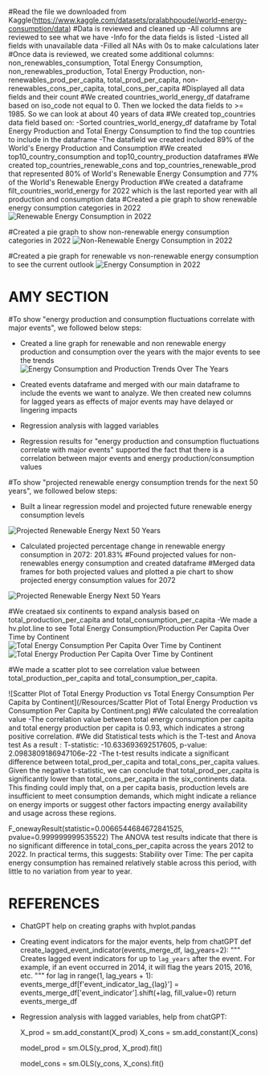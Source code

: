 #Read the file we downloaded from Kaggle(https://www.kaggle.com/datasets/pralabhpoudel/world-energy-consumption/data)
#Data is reviewed and cleaned up
  -All columns are reviewed to see what we have
  -Info for the data fields is listed
  -Listed all fields with unavailable data
  -Filled all NAs with 0s to make calculations later
#Once data is reviewed, we created some additional columns: non_renewables_consumption, Total Energy Consumption, non_renewables_production, Total Energy Production,
non-renewables_prod_per_capita, total_prod_per_capita, non-renewables_cons_per_capita, total_cons_per_capita
#Displayed all data fields and their count
#We created countries_world_energy_df dataframe based on iso_code not equal to 0. Then we locked the data fields to >= 1985. So we can look at about 40 years of data
#We created top_countries data field based on:
  -Sorted countries_world_energy_df dataframe by Total Energy Production and Total Energy Consumption to find the top countries to include in the dataframe
  -The datafield we created included 89% of the World's Energy Production and Consumption
#We created top10_country_consumption and top10_country_production dataframes
#We created top_countries_renewable_cons and top_countries_renewable_prod that represented 80% of World's Renewable Energy Consumption and 77% of the World's Renewable Energy Production
#We created a dataframe filt_countries_world_energy for 2022 which is the last reported year with all production and consumption data
#Created a pie graph to show renewable energy consumption categories in 2022
![Renewable Energy Consumption in 2022](Resources/e_renewable_energy.png)

#Created a pie graph to show non-renewable energy consumption categories in 2022
![Non-Renewable Energy Consumption in 2022](Resources/e_non-renewable_consumption.png)

#Created a pie graph for renewable vs non-renewable energy consumption to see the current outlook
![Energy Consumption in 2022](Resources/e_topcountryrnw.png)


# AMY SECTION



#To show "energy production and consumption fluctuations correlate with major events", we followed below steps:
 - Created a line graph for renewable and non renewable energy production and consumption over the years with the major events to see the trends
![Energy Consumption and Production Trends Over The Years](Resources/e_majorevents.png)

 - Created events dataframe and merged with our main dataframe to include the events we want to analyze. We then created new columns for lagged years as effects of major events may have delayed or lingering impacts

 - Regression analysis with lagged variables

 - Regression results for "energy production and consumption fluctuations correlate with major events" supported the fact that there is a correlation between major events and energy production/consumption values

#To show "projected renewable energy consumption trends for the next 50 years", we followed below steps:
 - Built a linear regression model and projected future renewable energy consumption levels

![Projected Renewable Energy Next 50 Years](Resources/e_projected_ren-energy_cons.png)

 - Calculated projected percentage change in renewable energy consumption in 2072: 201.83%
#Found projected values for non-renewables energy consumption and created dataframe
#Merged data frames for both projected values and plotted a pie chart to show projected energy consumption values for 2072

![Projected Renewable Energy Next 50 Years](Resources/e_projected_energy.png)

#We creataed six continents to expand analysis based on total_production_per_capita and total_consumption_per_capita 
-We made a hv.plot.line to see Total Energy Consumption/Production Per Capita Over Time by Continent 
![Total Energy Consumption Per Capita Over Time by Continent](/Resources/consumption_plot_1a.png)
![Total Energy Production Per Capita Over Time by Continent](/Resources/production_plot_1b.png)

#We made a scatter plot to see correlation value between total_production_per_capita and total_consumption_per_capita. 

![Scatter Plot of Total Energy Production vs Total Energy Consumption Per Capita by Continent](/Resources/Scatter Plot of Total Energy Production vs Consumption Per Capita by Continent.png)
#We calculated the correalation value 
-The correlation value between total energy consumption per capita and total energy production per capita is 0.93, which indicates a strong positive correlation. 
#We did Statistical tests which is the T-test and Anova test 
As a result :
T-statistic: -10.633693692517605, p-value: 2.0983809186947106e-22
-The t-test results indicate a significant difference between total_prod_per_capita and total_cons_per_capita values. Given the negative t-statistic, we can conclude that total_prod_per_capita is significantly lower than total_cons_per_capita in the six_continents data. This finding could imply that, on a per capita basis, production levels are insufficient to meet consumption demands, which might indicate a reliance on energy imports or suggest other factors impacting energy availability and usage across these regions.

F_onewayResult(statistic=0.0066544684672841525, pvalue=0.999999999535522)
The ANOVA test results indicate that there is no significant difference in total_cons_per_capita across the years 2012 to 2022.
In practical terms, this suggests:
Stability over Time: The per capita energy consumption has remained relatively stable across this period, with little to no variation from year to year. 
# REFERENCES 
- ChatGPT help on creating graphs with hvplot.pandas
- Creating event indicators for the major events, help from chatGPT
  def create_lagged_event_indicator(events_merge_df, lag_years=2):
    """
    Creates lagged event indicators for up to `lag_years` after the event.
    For example, if an event occurred in 2014, it will flag the years 2015, 2016, etc.
    """
    for lag in range(1, lag_years + 1):
        events_merge_df[f'event_indicator_lag_{lag}'] = events_merge_df['event_indicator'].shift(+lag, fill_value=0)
    return events_merge_df
- Regression analysis with lagged variables, help from chatGPT:
 
    X_prod = sm.add_constant(X_prod)
    X_cons = sm.add_constant(X_cons)


    model_prod = sm.OLS(y_prod, X_prod).fit()

    model_cons = sm.OLS(y_cons, X_cons).fit()
